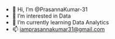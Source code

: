- 👋 Hi, I’m @PrasannaKumar-31
- 👀 I’m interested in Data
- 🌱 I’m currently learning Data Analytics
- 📫 iamprasannakumar31@gmail.com

<!---
PrasannaKumar-31/PrasannaKumar-31 is a ✨ special ✨ repository because its `README.md` (this file) appears on your GitHub profile.
You can click the Preview link to take a look at your changes.
--->
